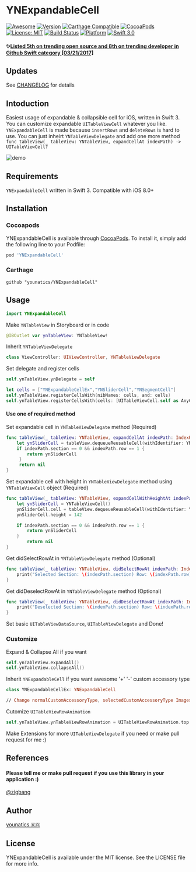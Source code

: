 # YNExpandableCell

[![Awesome](https://cdn.rawgit.com/sindresorhus/awesome/d7305f38d29fed78fa85652e3a63e154dd8e8829/media/badge.svg)](https://github.com/sindresorhus/awesome)
[![Version](https://img.shields.io/cocoapods/v/YNExpandableCell.svg?style=flat)](http://cocoapods.org/pods/YNExpandableCell)
[![Carthage Compatible](https://img.shields.io/badge/Carthage-compatible-4BC51D.svg?style=flat)](https://github.com/Carthage/Carthage)
[![CocoaPods](https://img.shields.io/cocoapods/metrics/doc-percent/YNExpandableCell.svg)](http://cocoadocs.org/docsets/YNExpandableCell)
[![License: MIT](https://img.shields.io/badge/license-MIT-blue.svg?style=flat)](https://github.com/younatics/YNExpandableCell/blob/master/LICENSE)
[![Build Status](https://travis-ci.org/younatics/YNExpandableCell.svg?branch=master)](https://travis-ci.org/younatics/YNExpandableCell)
[![Platform](https://img.shields.io/cocoapods/p/YNExpandableCell.svg?style=flat)](http://cocoapods.org/pods/YNExpandableCell)
[![Swift 3.0](https://img.shields.io/badge/Swift-3.0-orange.svg?style=flat)](https://developer.apple.com/swift/)

#### ✨[Listed 5th on trending open source and 8th on trending developer in Github Swift category [03/21/2017]](https://github.com/younatics/YNExpandableCell/blob/master/Images/5th.PNG)

## Updates

See [CHANGELOG](https://github.com/younatics/YNExpandableCell/blob/master/CHANGELOG.md) for details

## Intoduction
Easiest usage of expandable & collapsible cell for iOS, written in Swift 3. You can customize expandable `UITableViewCell` whatever you like. `YNExpandableCell` is made because `insertRows` and `deleteRows` is hard to use. You can just inheirt `YNTableViewDelegate` and add one more method `func tableView(_ tableView: YNTableView, expandCellAt indexPath) -> UITableViewCell?` 

![demo](Images/demo.gif)

## Requirements

`YNExpandableCell` written in Swift 3. Compatible with iOS 8.0+

## Installation

### Cocoapods

YNExpandableCell is available through [CocoaPods](http://cocoapods.org). To install
it, simply add the following line to your Podfile:

```ruby
pod 'YNExpandableCell'
```
### Carthage
```
github "younatics/YNExpandableCell"
```
## Usage
```swift
import YNExpandableCell
```

Make `YNTableView` in Storyboard or in code
```swift
@IBOutlet var ynTableView: YNTableView!
```

Inherit `YNTableViewDelegate`
```swift
class ViewController: UIViewController, YNTableViewDelegate 
```

Set delegate and register cells
```swift
self.ynTableView.ynDelegate = self

let cells = ["YNExpandableCellEx","YNSliderCell","YNSegmentCell"]
self.ynTableView.registerCellsWith(nibNames: cells, and: cells)
self.ynTableView.registerCellsWith(cells: [UITableViewCell.self as AnyClass], and: ["YNNonExpandableCell"])
```

#### Use one of required method
Set expandable cell in `YNTableViewDelegate` method (Required)
```swift
func tableView(_ tableView: YNTableView, expandCellAt indexPath: IndexPath) -> UITableViewCell? {
    let ynSliderCell = tableView.dequeueReusableCell(withIdentifier: YNSliderCell.ID) as! YNSliderCell
    if indexPath.section == 0 && indexPath.row == 1 {
        return ynSliderCell
     }
     return nil
}
```

Set expandable cell with height in `YNTableViewDelegate` method using `YNTableViewCell` object (Required) 
```swift
func tableView(_ tableView: YNTableView, expandCellWithHeightAt indexPath: IndexPath) -> YNTableViewCell? {
    let ynSliderCell = YNTableViewCell()
    ynSliderCell.cell = tableView.dequeueReusableCell(withIdentifier: YNSliderCell.ID) as! YNSliderCell
    ynSliderCell.height = 142

    if indexPath.section == 0 && indexPath.row == 1 {
        return ynSliderCell
    }
        return nil
}
```

Get didSelectRowAt in `YNTableViewDelegate` method (Optional)
```swift
func tableView(_ tableView: YNTableView, didSelectRowAt indexPath: IndexPath, isExpandableCell: Bool, isExpandedCell: Bool) {
    print("Selected Section: \(indexPath.section) Row: \(indexPath.row) isExpandableCell: \(isExpandableCell) isExpandedCell: \(isExpandedCell)")
}

```

Get didDeselectRowAt in `YNTableViewDelegate` method (Optional)
```swift
func tableView(_ tableView: YNTableView, didDeselectRowAt indexPath: IndexPath, isExpandableCell: Bool, isExpandedCell: Bool) {
    print("Deselected Section: \(indexPath.section) Row: \(indexPath.row) isExpandableCell: \(isExpandableCell) isExpandedCell: \(isExpandedCell)")
}
```

Set basic `UITableViewDataSource`, `UITableViewDelegate` and Done!

### Customize

Expand & Collapse All if you want 
```swift
self.ynTableView.expandAll()
self.ynTableView.collapseAll()
```

Inherit `YNExpandableCell` if you want awesome '+' '-' custom accessory type
```swift
class YNExpandableCellEx: YNExpandableCell

// Change normalCustomAccessoryType, selectedCustomAccessoryType Images
```

Cutomize `UITableViewRowAnimation`
```swift
self.ynTableView.ynTableViewRowAnimation = UITableViewRowAnimation.top
```

Make Extensions for more `UITableViewDelegate` if you need or make pull request for me :)

## References
#### Please tell me or make pull request if you use this library in your application :) 
[@zigbang](https://github.com/zigbang)

## Author
[younatics 🇰🇷](http://younatics.github.io)

## License
YNExpandableCell is available under the MIT license. See the LICENSE file for more info.
